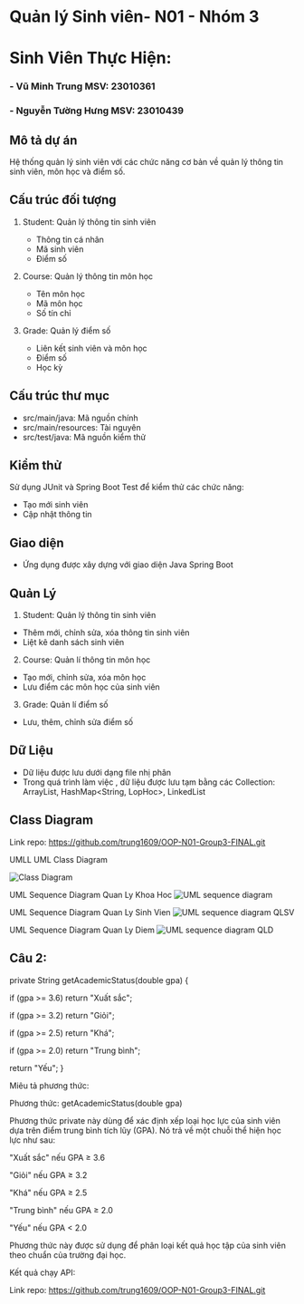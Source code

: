 # Quản lý Sinh viên- N01 - Nhóm 3

# Sinh Viên Thực Hiện:
### - Vũ Minh Trung MSV: 23010361
### - Nguyễn Tường Hưng MSV: 23010439

## Mô tả dự án
Hệ thống quản lý sinh viên với các chức năng cơ bản về quản lý thông tin sinh viên, môn học và điểm số.

## Cấu trúc đối tượng
1. Student: Quản lý thông tin sinh viên
   - Thông tin cá nhân
   - Mã sinh viên
   - Điểm số

2. Course: Quản lý thông tin môn học
   - Tên môn học
   - Mã môn học
   - Số tín chỉ

3. Grade: Quản lý điểm số
   - Liên kết sinh viên và môn học
   - Điểm số
   - Học kỳ

## Cấu trúc thư mục
- src/main/java: Mã nguồn chính
- src/main/resources: Tài nguyên
- src/test/java: Mã nguồn kiểm thử

## Kiểm thử
Sử dụng JUnit và Spring Boot Test để kiểm thử các chức năng:
- Tạo mới sinh viên
- Cập nhật thông tin

## Giao diện
- Ứng dụng được xây dựng với giao diện Java Spring Boot

## Quản Lý
1. Student: Quản lý thông tin sinh viên
- Thêm mới, chỉnh sửa, xóa thông tin sinh viên
- Liệt kê danh sách sinh viên 

2. Course: Quản lí thông tin môn học
- Tạo mới, chỉnh sửa, xóa môn học
- Lưu điểm các môn học của sinh viên

3. Grade: Quản lí điểm số
- Lưu, thêm, chỉnh sửa điểm số

## Dữ Liệu
- Dữ liệu được lưu dưới dạng file nhị phân
- Trong quá trình làm việc , dữ liệu được lưu tạm bằng các Collection: ArrayList<SinhVien>, HashMap<String, LopHoc>, LinkedList<MonHoc>


## Class Diagram


Link repo: https://github.com/trung1609/OOP-N01-Group3-FINAL.git 

  UMLL
UML Class Diagram

![Class Diagram](https://github.com/user-attachments/assets/20e79c7d-373e-43f9-943a-6a74d715b869)

UML Sequence Diagram Quan Ly Khoa Hoc
![UML sequence diagram](https://github.com/user-attachments/assets/0be6d0fe-af86-4ed2-af91-6256d02f2be6)

UML Sequence Diagram Quan Ly Sinh Vien
![UML sequence diagram QLSV](https://github.com/user-attachments/assets/ff34fe07-0a2f-4cab-86e4-6b11972a15a4)

UML Sequence Diagram Quan Ly Diem
![UML sequence diagram QLD](https://github.com/user-attachments/assets/9a733d57-72b4-4cf8-8000-8b18cb53d477)



## Câu 2:

private String getAcademicStatus(double gpa) {

if (gpa >= 3.6) return "Xuất sắc";

if (gpa >= 3.2) return "Giỏi";

if (gpa >= 2.5) return "Khá";

if (gpa >= 2.0) return "Trung bình";

return "Yếu";
}

Miêu tả phương thức:

Phương thức: getAcademicStatus(double gpa)

Phương thức private này dùng để xác định xếp loại học lực của sinh viên dựa trên điểm trung bình tích lũy (GPA). Nó trả về một chuỗi thể hiện học lực như sau:


"Xuất sắc" nếu GPA ≥ 3.6

"Giỏi" nếu GPA ≥ 3.2

"Khá" nếu GPA ≥ 2.5

"Trung bình" nếu GPA ≥ 2.0

"Yếu" nếu GPA < 2.0

Phương thức này được sử dụng để phân loại kết quả học tập của sinh viên theo chuẩn của trường đại học.

Kết quả chạy API:















  Link repo: https://github.com/trung1609/OOP-N01-Group3-FINAL.git



